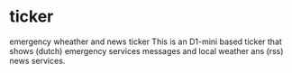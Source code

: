 # ticker
emergency wheather and news ticker
This is an D1-mini based ticker that shows (dutch) emergency services messages and local weather ans (rss) news services.
